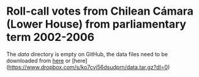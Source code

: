 # Roll-call votes from Chilean Cámara (Lower House) from parliamentary term 2002-2006

The *data* directory is empty on GitHub, the data files need to be downloaded from [here](http://www.mediafire.com/download/6cllbcy5vma50bf/data.tar.gz) or [here] (https://www.dropbox.com/s/ko7cvj56dsudprn/data.tar.gz?dl=0)
